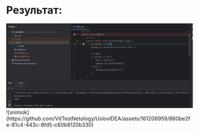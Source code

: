 # Результат:
 <img src="/foto/snimok.png" />
![snimok](https://github.com/VitTestNetology/UslovIDEA/assets/161206959/860be2fe-81c4-443c-8fd5-c60b8120b330)
